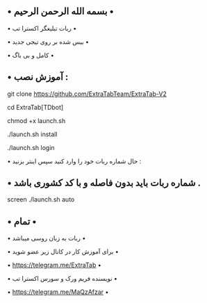 • بسمه الله الرحمن الرحیم •
-------------------------------------------------------------------------

• ربات تبلیغگر اکسترا تب •

• بیس شده بر روی تیجی جدید •

• کامل و بی باگ •


• آموزش نصب :
-------------------------------------------------------------------------------

git clone https://github.com/ExtraTabTeam/ExtraTab-V2
 
 
cd ExtraTab[TDbot]


chmod +x launch.sh


./launch.sh install


./launch.sh login


• حال شماره ربات خود را وارد کنید سپس اینتر بزنید :

• شماره ربات باید بدون فاصله و با کد کشوری باشد .
 ----------------------------------------------------------------------
 
screen ./launch.sh auto


• تمام •
----------------------------------------------------
• ربات به زبان روسی میباشد •

• برای آموزش کار در کانال زیر عضو شوید •

• https://telegram.me/ExtraTab •

• نویسنده فریم ورک و سورس اکسترا تب •

• https://telegram.me/MaQzAfzar •

